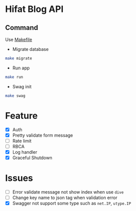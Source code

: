 # Hifat Blog API

## Command

Use [Makefile](https://makefiletutorial.com/)

- Migrate database

```bash
make migrate
```

- Run app
```bash
make run
```

- Swag init
```bash
make swag
```

# Feature

- [x] Auth
- [x] Pretty validate form message
- [ ] Rate limit
- [ ] RBCA
- [x] Log handler
- [x] Graceful Shutdown

# Issues

- [ ] Error validate message not show index when use `dive`
- [ ] Change key name to json tag when validation error
- [x] Swagger not support some type such as `net.IP`, `utype.IP`